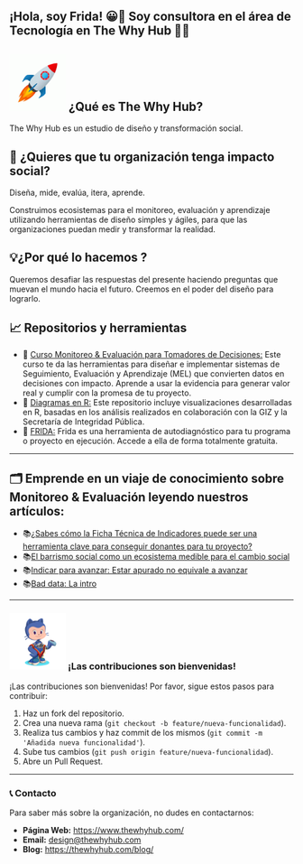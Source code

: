 ## ¡Hola, soy Frida! 😀🙌 Soy consultora en el área de Tecnología en The Why Hub 👩‍💻

## <img src="https://github.com/IT-The-Why-Hub/Personal/blob/main/cohete_twh.gif" width="100"> ¿Qué es The Why Hub? 

The Why Hub es un estudio de diseño y transformación social. 

## 📢 ¿Quieres que tu organización tenga impacto social? 

Diseña, mide, evalúa, itera, aprende.

Construimos ecosistemas para el monitoreo, evaluación y aprendizaje utilizando herramientas de diseño simples y ágiles, para que las organizaciones puedan medir y transformar la realidad.

## 💡¿Por qué lo hacemos ? 

Queremos desafiar las respuestas del presente haciendo preguntas que muevan el mundo hacia el futuro. Creemos en el poder del diseño para lograrlo.


## 📈 Repositorios y herramientas 

- 📌 [Curso Monitoreo & Evaluación para Tomadores de Decisiones:](https://thewhyhub.com/producto/monitore-evaluacion-tomadores-decisiones-asincronico/) Este curso te da las herramientas para diseñar e implementar sistemas de Seguimiento, Evaluación y Aprendizaje (MEL) que convierten datos en decisiones con impacto. Aprende a usar la evidencia para generar valor real y cumplir con la promesa de tu proyecto.
- 📌 [Diagramas en R:](https://github.com/IT-The-Why-Hub/Diagramas-en-R) Este repositorio incluye visualizaciones desarrolladas en R, basadas en los análisis realizados en colaboración con la GIZ y la Secretaría de Integridad Pública.
- 📌 [FRIDA:](https://thewhyhub.com/producto/frida/) Frida es una herramienta de autodiagnóstico para tu programa o proyecto en ejecución. Accede a ella de forma totalmente gratuita. 
---

## 🗂️ Emprende en un viaje de conocimiento sobre Monitoreo & Evaluación leyendo nuestros artículos: 

- 📚[¿Sabes cómo la Ficha Técnica de Indicadores puede ser una herramienta clave para conseguir donantes para tu proyecto?](https://thewhyhub.com/sabes-como-la-ficha-tecnica-de-indicadores-puede-ser-una-herramienta-clave-para-conseguir-donantes-para-tu-proyecto/)
- 📚[El barrismo social como un ecosistema medible para el cambio social](https://thewhyhub.com/el-barrismo-social-como-un-ecosistema-medible-para-el-cambio-social/)
- 📚[Indicar para avanzar: Estar apurado no equivale a avanzar](https://thewhyhub.com/indicar-para-avanzar-estar-apurado-no-equivale-a-avanzar/)
- 📚[Bad data: La intro](https://thewhyhub.com/hello-world/)
---

### <img src="https://github.com/IT-The-Why-Hub/Personal/blob/main/octocat_twh.png" width="100"> ¡Las contribuciones son bienvenidas! 

¡Las contribuciones son bienvenidas! Por favor, sigue estos pasos para contribuir:

1. Haz un fork del repositorio.
2. Crea una nueva rama (`git checkout -b feature/nueva-funcionalidad`).
3. Realiza tus cambios y haz commit de los mismos (`git commit -m 'Añadida nueva funcionalidad'`).
4. Sube tus cambios (`git push origin feature/nueva-funcionalidad`).
5. Abre un Pull Request.

---

### 📞 Contacto

Para saber más sobre la organización, no dudes en contactarnos:

- **Página Web:** https://www.thewhyhub.com/
- **Email:** design@thewhyhub.com
- **Blog:** https://thewhyhub.com/blog/

